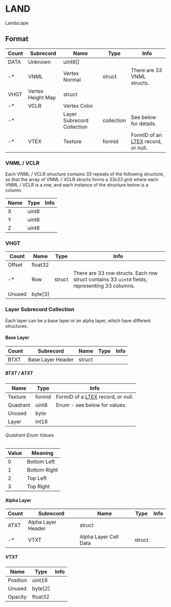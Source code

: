 LAND
====

Landscape

## Format

Count | Subrecord | Name | Type | Info
------|-------|------|------|-----
 | DATA | Unknown | uint8[] |
-* | VNML | Vertex Normal | struct | There are 33 VNML structs.
 | VHGT | Vertex Height Map | struct |
-* | VCLR | Vertex Color |
-* | | Layer Subrecord Collection | collection | See below for details.
-* | VTEX | Texture | formid | FormID of an [LTEX](LTEX.md) record, or null.

### VNML / VCLR

Each VNML / VCLR structure contains 33 repeats of the following structure, so that the array of VNML / VCLR structs forms a 33x33 grid where each VNML / VCLR is a row, and each instance of the structure below is a column.

Name | Type | Info
-----|------|-----
X | uint8 |
Y | uint8 |
Z | uint8 |

### VHGT

Count | Name | Type | Info
------|------|------|-----
 | Offset | float32 |
-* | Row | struct | There are 33 row structs. Each row struct contains 33 `uint8` fields, representing 33 columns.
 | Unused | byte[3] |

### Layer Subrecord Collection

Each layer can be a base layer or an alpha layer, which have different structures.

#### Base Layer

Count | Subrecord | Name | Type | Info
------|-------|------|------|-----
 | BTXT | Base Layer Header | struct |

##### BTXT / ATXT

Name | Type | Info
-----|------|-----
Texture | formid | FormID of a [LTEX](LTEX.md) record, or null.
Quadrant | uint8 | Enum - see below for values.
Unused | byte |
Layer | int16 |

###### Quadrant Enum Values

Value | Meaning
------|--------
0 | Bottom Left
1 | Bottom Right
2 | Top Left
3 | Top Right

#### Alpha Layer

Count | Subrecord | Name | Type | Info
------|-------|------|------|-----
 | ATXT | Alpha Layer Header | struct |
-* | VTXT | Alpha Layer Cell Data | struct |

##### VTXT

Name | Type | Info
-----|------|-----
Position | uint16 |
Unused | byte[2] |
Opacity | float32 |

